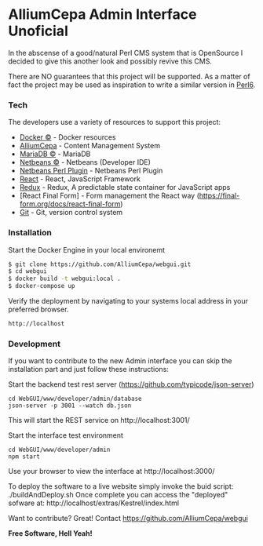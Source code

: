 # AlliumCepa Admin Interface Unoficial

In the abscense of a good/natural Perl CMS system that is OpenSource I decided to give this another look and possibly revive this CMS.

There are NO guarantees that this project will be supported.  As a matter of fact the project may be used as inspiration to write a similar version in [Perl6](https://perl6.org).

### Tech

The developers use a variety of resources to support this project:

* [Docker &copy;](https://www.docker.com) - Docker resources
* [AlliumCepa](https://github.com/AlliumCepa/webgui) - Content Management System
* [MariaDB &copy;](https://mariadb.org) - MariaDB
* [Netbeans &copy;](https://netbeans.org) - Netbeans (Developer IDE)
* [Netbeans Perl Plugin](http://plugins.netbeans.org/plugin/36183/perl-on-netbeans) - Netbeans Perl Plugin
* [React](https://reactjs.org) - React, JavaScript Framework
* [Redux](https://redux.js.org) - Redux, A predictable state container for JavaScript apps
* [React Final Form] - Form management the React way (https://final-form.org/docs/react-final-form)
* [Git](https://git-scm.com) - Git, version control system 

### Installation
Start the Docker Engine in your local environemt

```sh
$ git clone https://github.com/AlliumCepa/webgui.git
$ cd webgui
$ docker build -t webgui:local .
$ docker-compose up
```

Verify the deployment by navigating to your systems local address in your preferred browser.

```sh
http://localhost
```

### Development

If you want to contribute to the new Admin interface you can skip the installation part and just follow these instructions:

Start the backend test rest server (https://github.com/typicode/json-server) 
```
cd WebGUI/www/developer/admin/database
json-server -p 3001 --watch db.json
```
This will start the REST service on http://localhost:3001/

Start the interface test environment
```
cd WebGUI/www/developer/admin
npm start
```
Use your browser to view the interface at http://localhost:3000/

To deploy the software to a live website simply invoke the buid script: ./buildAndDeploy.sh
Once complete you can access the "deployed" sofware at:  http://localhost/extras/Kestrel/index.html

Want to contribute? Great!
Contact https://github.com/AlliumCepa/webgui 

**Free Software, Hell Yeah!**
